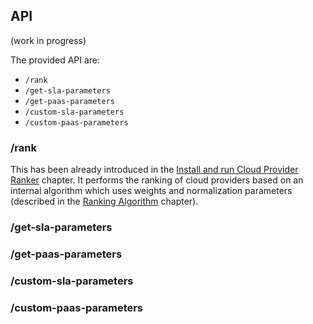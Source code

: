 
## API

(work in progress)

The provided API are:
* ```/rank```
* ```/get-sla-parameters```
* ```/get-paas-parameters```
* ```/custom-sla-parameters```
* ```/custom-paas-parameters```



### /rank
This has been already introduced in the [Install and run Cloud Provider Ranker](chapter2.md) chapter.
It performs the ranking of cloud providers based on an internal algorithm which uses weights and normalization parameters (described in the [Ranking Algorithm](chapter4.md) chapter).
### /get-sla-parameters
### /get-paas-parameters
### /custom-sla-parameters
### /custom-paas-parameters



